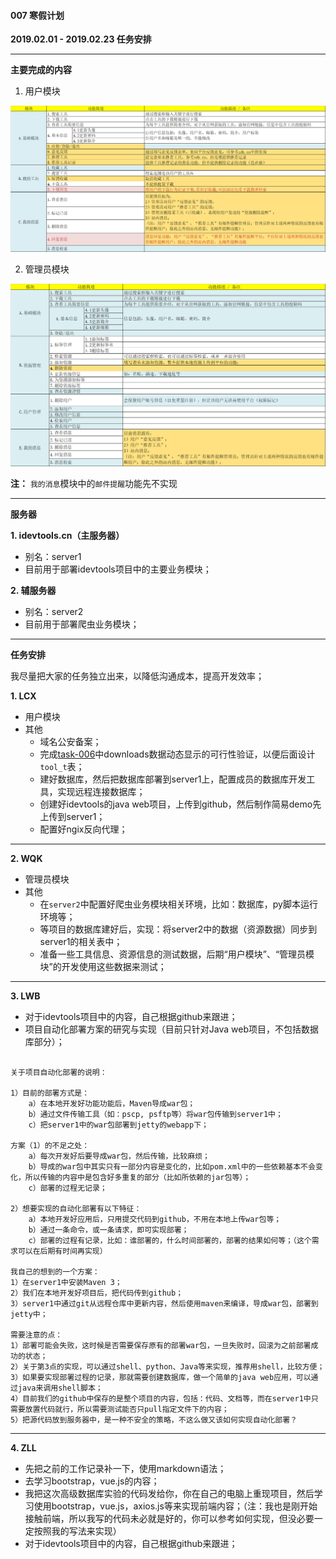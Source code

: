 #### 007 寒假计划
**2019.02.01 - 2019.02.23 任务安排**

---

**主要完成的内容**

1. 用户模块

![userModule](https://github.com/southday/img/blob/master/idevtools-imgs/007_001userModule.png)

2. 管理员模块

![adminModule](https://github.com/southday/img/blob/master/idevtools-imgs/007_002adminModule.png)

**注：** `我的消息`模块中的`邮件提醒`功能先不实现

---

**服务器**

**1. idevtools.cn（主服务器）**

- 别名：server1
- 目前用于部署idevtools项目中的主要业务模块；

**2. 辅服务器**

- 别名：server2
- 目前用于部署爬虫业务模块；

---

**任务安排**

我尽量把大家的任务独立出来，以降低沟通成本，提高开发效率；

**1. LCX**

- 用户模块
- 其他
    + 域名公安备案；
    + 完成[task-006](./006_20181220-20181226.md)中downloads数据动态显示的可行性验证，以便后面设计`tool_t`表；
    + 建好数据库，然后把数据库部署到server1上，配置成员的数据库开发工具，实现远程连接数据库；
    + 创建好idevtools的java web项目，上传到github，然后制作简易demo先上传到server1；
    + 配置好ngix反向代理；

---

**2. WQK**

- 管理员模块
- 其他
    + 在`server2`中配置好爬虫业务模块相关环境，比如：数据库，py脚本运行环境等；
    + 等项目的数据库建好后，实现：将server2中的数据（资源数据）同步到server1的相关表中；
    + 准备一些工具信息、资源信息的测试数据，后期“用户模块”、“管理员模块”的开发使用这些数据来测试；

--- 

**3. LWB**

- 对于idevtools项目中的内容，自己根据github来跟进；
- 项目自动化部署方案的研究与实现（目前只针对Java web项目，不包括数据库部分）；

```text

关于项目自动化部署的说明：

1）目前的部署方式是：
    a）在本地开发好功能功能后，Maven导成war包；
    b）通过文件传输工具（如：pscp, psftp等）将war包传输到server1中；
    c）把server1中的war包部署到jetty的webapp下；

方案（1）的不足之处：
    a）每次开发好后要导成war包，然后传输，比较麻烦；
    b）导成的war包中其实只有一部分内容是变化的，比如pom.xml中的一些依赖基本不会变化，所以传输的内容中是包含好多重复的部分（比如所依赖的jar包等）；
    c）部署的过程无记录；

2）想要实现的自动化部署有以下特征：
    a）本地开发好应用后，只用提交代码到github，不用在本地上传war包等；
    b）通过一条命令，或一条请求，即可实现部署；
    c）部署的过程有记录，比如：谁部署的，什么时间部署的，部署的结果如何等；（这个需求可以在后期有时间再实现）

我自己的想到的一个方案：
1）在server1中安装Maven 3；
2）我们在本地开发好项目后，把代码传到github；
3）server1中通过git从远程仓库中更新内容，然后使用maven来编译，导成war包，部署到jetty中；

需要注意的点：
1）部署可能会失败，这时候是否需要保存原有的部署war包，一旦失败时，回滚为之前部署成功的状态；
2）关于第3点的实现，可以通过shell、python、Java等来实现，推荐用shell，比较方便；
3）如果要实现部署过程的记录，那就需要创建数据库，做一个简单的java web应用，可以通过java来调用shell脚本；
4）目前我们的github中保存的是整个项目的内容，包括：代码、文档等，而在server1中只需要放置代码就行，所以需要测试能否只pull指定文件下的内容；
5）把源代码放到服务器中，是一种不安全的策略，不这么做又该如何实现自动化部署？

```

---

**4. ZLL**

- 先把之前的工作记录补一下，使用markdown语法；
- 去学习bootstrap，vue.js的内容；
- 我把这次高级数据库实验的代码发给你，你在自己的电脑上重现项目，然后学习使用bootstrap，vue.js，axios.js等来实现前端内容；（注：我也是刚开始接触前端，所以我写的代码未必就是好的，你可以参考如何实现，但没必要一定按照我的写法来实现）
- 对于idevtools项目中的内容，自己根据github来跟进；

